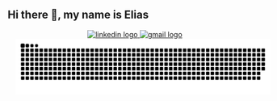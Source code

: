 ## Hi there 👋, my name is Elias

<div align="center">
    <a href="https://www.linkedin.com/in/egreig-vistnes/">
        <img src="https://img.shields.io/static/v1?message=LinkedIn&logo=linkedin&label=&color=0077B5&logoColor=white&labelColor=&style=for-the-badge" height="35" alt="linkedin logo"/>
    </a>
    <a href="mailto:egvsola@gmail.com">
        <img src="https://img.shields.io/static/v1?message=Gmail&logo=gmail&label=&color=D14836&logoColor=white&labelColor=&style=for-the-badge" height="35" alt="gmail logo"/>
    </a>
</div>

<img style="margin-left:1rem" src="https://raw.githubusercontent.com/TheN4meless0ne/TheN4meless0ne/output/snake.svg" alt="Snake animation" />